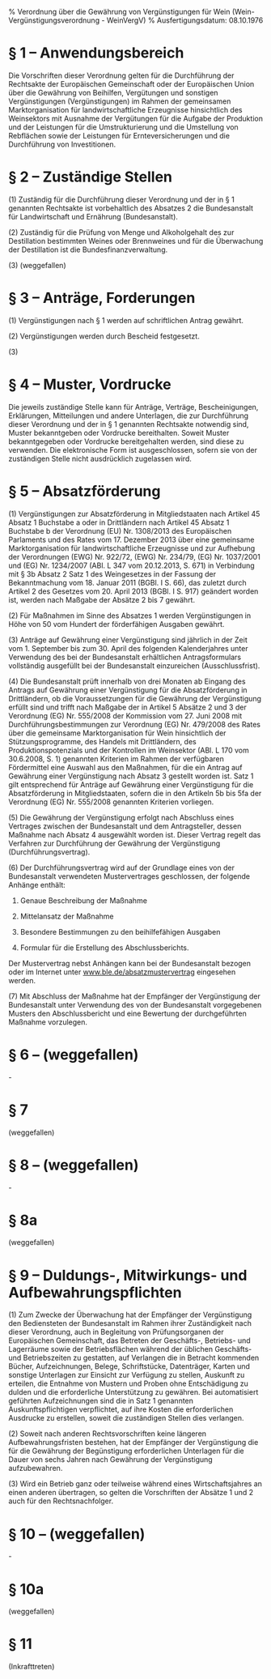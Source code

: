 % Verordnung über die Gewährung von Vergünstigungen für Wein  (Wein-Vergünstigungsverordnung - WeinVergV)
% Ausfertigungsdatum: 08.10.1976
 
# § 1 – Anwendungsbereich

Die Vorschriften dieser Verordnung gelten für die Durchführung der Rechtsakte der Europäischen Gemeinschaft oder der Europäischen Union über die Gewährung von Beihilfen, Vergütungen und sonstigen Vergünstigungen (Vergünstigungen) im Rahmen der gemeinsamen Marktorganisation für landwirtschaftliche Erzeugnisse hinsichtlich des Weinsektors mit Ausnahme der Vergütungen für die Aufgabe der Produktion und der Leistungen für die Umstrukturierung und die Umstellung von Rebflächen sowie der Leistungen für Ernteversicherungen und die Durchführung von Investitionen.

# § 2 – Zuständige Stellen

(1) Zuständig für die Durchführung dieser Verordnung und der in § 1 genannten Rechtsakte ist vorbehaltlich des Absatzes 2 die Bundesanstalt für Landwirtschaft und Ernährung (Bundesanstalt).

(2) Zuständig für die Prüfung von Menge und Alkoholgehalt des zur Destillation bestimmten Weines oder Brennweines und für die Überwachung der Destillation ist die Bundesfinanzverwaltung.

(3) (weggefallen)

# § 3 – Anträge, Forderungen

(1) Vergünstigungen nach § 1 werden auf schriftlichen Antrag gewährt.

(2) Vergünstigungen werden durch Bescheid festgesetzt.

(3)

# § 4 – Muster, Vordrucke

Die jeweils zuständige Stelle kann für Anträge, Verträge, Bescheinigungen, Erklärungen, Mitteilungen und andere Unterlagen, die zur Durchführung dieser Verordnung und der in § 1 genannten Rechtsakte notwendig sind, Muster bekanntgeben oder Vordrucke bereithalten. Soweit Muster bekanntgegeben oder Vordrucke bereitgehalten werden, sind diese zu verwenden. Die elektronische Form ist ausgeschlossen, sofern sie von der zuständigen Stelle nicht ausdrücklich zugelassen wird.

# § 5 – Absatzförderung

(1) Vergünstigungen zur Absatzförderung in Mitgliedstaaten nach Artikel 45 Absatz 1 Buchstabe a oder in Drittländern nach Artikel 45 Absatz 1 Buchstabe b der Verordnung (EU) Nr. 1308/2013 des Europäischen Parlaments und des Rates vom 17. Dezember 2013 über eine gemeinsame Marktorganisation für landwirtschaftliche Erzeugnisse und zur Aufhebung der Verordnungen (EWG) Nr. 922/72, (EWG) Nr. 234/79, (EG) Nr. 1037/2001 und (EG) Nr. 1234/2007 (ABl. L 347 vom 20.12.2013, S. 671) in Verbindung mit § 3b Absatz 2 Satz 1 des Weingesetzes in der Fassung der Bekanntmachung vom 18. Januar 2011 (BGBl. I S. 66), das zuletzt durch Artikel 2 des Gesetzes vom 20. April 2013 (BGBl. I S. 917) geändert worden ist, werden nach Maßgabe der Absätze 2 bis 7 gewährt.

(2) Für Maßnahmen im Sinne des Absatzes 1 werden Vergünstigungen in Höhe von 50 vom Hundert der förderfähigen Ausgaben gewährt.

(3) Anträge auf Gewährung einer Vergünstigung sind jährlich in der Zeit vom 1. September bis zum 30. April des folgenden Kalenderjahres unter Verwendung des bei der Bundesanstalt erhältlichen Antragsformulars vollständig ausgefüllt bei der Bundesanstalt einzureichen (Ausschlussfrist).

(4) Die Bundesanstalt prüft innerhalb von drei Monaten ab Eingang des Antrags auf Gewährung einer Vergünstigung für die Absatzförderung in Drittländern, ob die Voraussetzungen für die Gewährung der Vergünstigung erfüllt sind und trifft nach Maßgabe der in Artikel 5 Absätze 2 und 3 der Verordnung (EG) Nr. 555/2008 der Kommission vom 27. Juni 2008 mit Durchführungsbestimmungen zur Verordnung (EG) Nr. 479/2008 des Rates über die gemeinsame Marktorganisation für Wein hinsichtlich der Stützungsprogramme, des Handels mit Drittländern, des Produktionspotenzials und der Kontrollen im Weinsektor (ABl. L 170 vom 30.6.2008, S. 1) genannten Kriterien im Rahmen der verfügbaren Fördermittel eine Auswahl aus den Maßnahmen, für die ein Antrag auf Gewährung einer Vergünstigung nach Absatz 3 gestellt worden ist. Satz 1 gilt entsprechend für Anträge auf Gewährung einer Vergünstigung für die Absatzförderung in Mitgliedstaaten, sofern die in den Artikeln 5b bis 5fa der Verordnung (EG) Nr. 555/2008 genannten Kriterien vorliegen.

(5) Die Gewährung der Vergünstigung erfolgt nach Abschluss eines Vertrages zwischen der Bundesanstalt und dem Antragsteller, dessen Maßnahme nach Absatz 4 ausgewählt worden ist. Dieser Vertrag regelt das Verfahren zur Durchführung der Gewährung der Vergünstigung (Durchführungsvertrag).

(6) Der Durchführungsvertrag wird auf der Grundlage eines von der Bundesanstalt verwendeten Mustervertrages geschlossen, der folgende Anhänge enthält:

1. Genaue Beschreibung der Maßnahme

2. Mittelansatz der Maßnahme

3. Besondere Bestimmungen zu den beihilfefähigen Ausgaben

4. Formular für die Erstellung des Abschlussberichts.

Der Mustervertrag nebst Anhängen kann bei der Bundesanstalt bezogen oder im Internet unter www.ble.de/absatzmustervertrag eingesehen werden.

(7) Mit Abschluss der Maßnahme hat der Empfänger der Vergünstigung der Bundesanstalt unter Verwendung des von der Bundesanstalt vorgegebenen Musters den Abschlussbericht und eine Bewertung der durchgeführten Maßnahme vorzulegen.

# § 6 – (weggefallen)

\-

# § 7

(weggefallen)

# § 8 – (weggefallen)

\-

# § 8a

(weggefallen)

# § 9 – Duldungs-, Mitwirkungs- und Aufbewahrungspflichten

(1) Zum Zwecke der Überwachung hat der Empfänger der Vergünstigung den Bediensteten der Bundesanstalt im Rahmen ihrer Zuständigkeit nach dieser Verordnung, auch in Begleitung von Prüfungsorganen der Europäischen Gemeinschaft, das Betreten der Geschäfts-, Betriebs- und Lagerräume sowie der Betriebsflächen während der üblichen Geschäfts- und Betriebszeiten zu gestatten, auf Verlangen die in Betracht kommenden Bücher, Aufzeichnungen, Belege, Schriftstücke, Datenträger, Karten und sonstige Unterlagen zur Einsicht zur Verfügung zu stellen, Auskunft zu erteilen, die Entnahme von Mustern und Proben ohne Entschädigung zu dulden und die erforderliche Unterstützung zu gewähren. Bei automatisiert geführten Aufzeichnungen sind die in Satz 1 genannten Auskunftspflichtigen verpflichtet, auf ihre Kosten die erforderlichen Ausdrucke zu erstellen, soweit die zuständigen Stellen dies verlangen.

(2) Soweit nach anderen Rechtsvorschriften keine längeren Aufbewahrungsfristen bestehen, hat der Empfänger der Vergünstigung die für die Gewährung der Begünstigung erforderlichen Unterlagen für die Dauer von sechs Jahren nach Gewährung der Vergünstigung aufzubewahren.

(3) Wird ein Betrieb ganz oder teilweise während eines Wirtschaftsjahres an einen anderen übertragen, so gelten die Vorschriften der Absätze 1 und 2 auch für den Rechtsnachfolger.

# § 10 – (weggefallen)

\-

# § 10a

(weggefallen)

# § 11

(Inkrafttreten)
